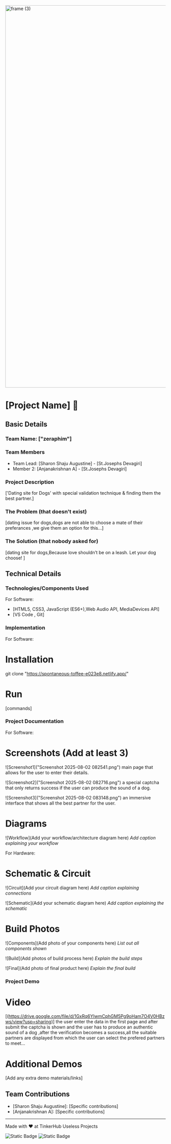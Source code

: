 <img width="3188" height="1202" alt="frame (3)" src="https://github.com/user-attachments/assets/517ad8e9-ad22-457d-9538-a9e62d137cd7" />


# [Project Name] 🎯


## Basic Details
### Team Name: ["zeraphim"]


### Team Members
- Team Lead: [Sharon Shaju Augustine] - [St.Josephs Devagiri]
- Member 2: [Anjanakrishnan A] - [St.Josephs Devagiri]

### Project Description
['Dating site for Dogs' with special validation technique & finding them the best partner.]

### The Problem (that doesn't exist)
[dating issue for dogs,dogs are not able to choose a mate of their preferances ,we give them an option for this...]

### The Solution (that nobody asked for)
[dating site for dogs,Because love shouldn’t be on a leash. Let your dog choose! ]

## Technical Details
### Technologies/Components Used
For Software:
- [HTML5, CSS3, JavaScript (ES6+),Web Audio API, MediaDevices API]
- [VS Code	, Git]


### Implementation
For Software:
# Installation
git clone "https://spontaneous-toffee-e023e8.netlify.app/"

# Run
[commands]

### Project Documentation
For Software:

# Screenshots (Add at least 3)
![Screenshot1]("Screenshot 2025-08-02 082541.png")
main page that allows for the user to enter their details.

![Screenshot2]("Screenshot 2025-08-02 082716.png")
a special captcha that only returns success if the user can produce the sound of a dog.

![Screenshot3]("Screenshot 2025-08-02 083148.png")
an immersive interface that shows all the best partner for the user.

# Diagrams
![Workflow](Add your workflow/architecture diagram here)
*Add caption explaining your workflow*

For Hardware:

# Schematic & Circuit
![Circuit](Add your circuit diagram here)
*Add caption explaining connections*

![Schematic](Add your schematic diagram here)
*Add caption explaining the schematic*

# Build Photos
![Components](Add photo of your components here)
*List out all components shown*

![Build](Add photos of build process here)
*Explain the build steps*

![Final](Add photo of final product here)
*Explain the final build*

### Project Demo
# Video
[(https://drive.google.com/file/d/1GxRq6YIwmCphGM5Pg9oHam7O4V0HBzws/view?usp=sharing)]
the user enter the data in the first page and after submit the captcha is shown and the user has to produce an authentic sound of a dog ,after the verification becomes a success,all the suitable partners are displayed from which the user can select the prefered partners to meet...

# Additional Demos
[Add any extra demo materials/links]

## Team Contributions
- [Sharon Shaju Augustine]: [Specific contributions]
- [Anjanakrishnan A]: [Specific contributions]

---
Made with ❤️ at TinkerHub Useless Projects 

![Static Badge](https://img.shields.io/badge/TinkerHub-24?color=%23000000&link=https%3A%2F%2Fwww.tinkerhub.org%2F)
![Static Badge](https://img.shields.io/badge/UselessProjects--25-25?link=https%3A%2F%2Fwww.tinkerhub.org%2Fevents%2FQ2Q1TQKX6Q%2FUseless%2520Projects)



